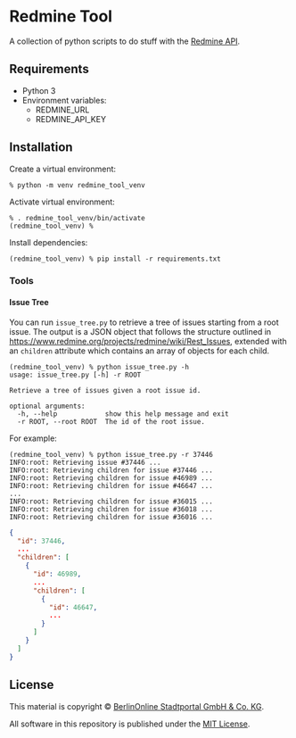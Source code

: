 # Redmine Tool

A collection of python scripts to do stuff with the [Redmine API](https://www.redmine.org/projects/redmine/wiki/Rest_api).

## Requirements

- Python 3
- Environment variables:
    - REDMINE_URL
    - REDMINE_API_KEY

## Installation

Create a virtual environment:

```shell
% python -m venv redmine_tool_venv
```

Activate virtual environment:

```shell
% . redmine_tool_venv/bin/activate
(redmine_tool_venv) %
```

Install dependencies:

```shell
(redmine_tool_venv) % pip install -r requirements.txt
```

### Tools

#### Issue Tree

You can run `issue_tree.py` to retrieve a tree of issues starting from a root issue.
The output is a JSON object that follows the structure outlined in https://www.redmine.org/projects/redmine/wiki/Rest_Issues, extended with an `children` attribute which contains an array of objects for each child.

```shell
(redmine_tool_venv) % python issue_tree.py -h
usage: issue_tree.py [-h] -r ROOT

Retrieve a tree of issues given a root issue id.

optional arguments:
  -h, --help            show this help message and exit
  -r ROOT, --root ROOT  The id of the root issue.
```

For example:

```shell
(redmine_tool_venv) % python issue_tree.py -r 37446
INFO:root: Retrieving issue #37446 ...
INFO:root: Retrieving children for issue #37446 ...
INFO:root: Retrieving children for issue #46989 ...
INFO:root: Retrieving children for issue #46647 ...
...
INFO:root: Retrieving children for issue #36015 ...
INFO:root: Retrieving children for issue #36018 ...
INFO:root: Retrieving children for issue #36016 ...
```

```json
{
  "id": 37446,
  ...
  "children": [
    {
      "id": 46989,
      ...
      "children": [
        {
          "id": 46647,
          ...
        }
      ]
    }
  ]
}
```

## License

This material is copyright ©
[BerlinOnline Stadtportal GmbH & Co. KG]( https://www.berlinonline.net/).

All software in this repository is published under the [MIT License](LICENSE).
